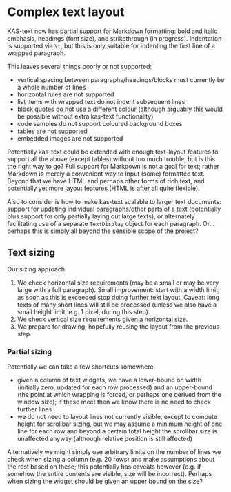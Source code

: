 Complex text layout
===========

KAS-text now has partial support for Markdown formatting: bold and italic emphasis, headings (font size), and strikethrough (in progress). Indentation is supported via `\t`, but this is only suitable for indenting the first line of a wrapped paragraph.

This leaves several things poorly or not supported:

-   vertical spacing between paragraphs/headings/blocks must currently be a whole number of lines
-   horizontal rules are not supported
-   list items with wrapped text do not indent subsequent lines
-   block quotes do not use a different colour (although arguably this would be possible without extra kas-text functionality)
-   code samples do not support coloured background boxes
-   tables are not supported
-   embedded images are not supported

Potentially kas-text could be extended with enough text-layout features to support all the above (except tables) without too much trouble, but is this the right way to go? Full support for Markdown is not a goal for text; rather Markdown is merely a convenient way to input (some) formatted text. Beyond that we have HTML and perhaps other forms of rich text, and potentially yet more layout features (HTML is after all quite flexible).

Also to consider is how to make kas-text scalable to larger text documents: support for updating individual paragraphs/other parts of a text (potentially plus support for only partially laying out large texts), or alternately facilitating use of a separate `TextDisplay` object for each paragraph. Or... perhaps this is simply all beyond the sensible scope of the project?


Text sizing
------------

Our sizing approach:

1.  We check horizontal size requirements (may be a small or may be very large with a full paragraph).
    Small improvement: start with a width limit; as soon as this is exceeded stop doing further
    text layout. Caveat: long texts of many short lines will still be processed (unless we also
    have a small height limit, e.g. 1 pixel, during this step).
2.  We check vertical size requirements given a horizontal size.
3.  We prepare for drawing, hopefully reusing the layout from the previous step.

### Partial sizing

Potentially we can take a few shortcuts somewhere:

-   given a column of text widgets, we have a lower-bound on width (initially
    zero, updated for each row processed) and an upper-bound (the point at
    which wrapping is forced, or perhaps one derived from the window size);
    if these meet then we know there is no need to check further lines
-   we do not need to layout lines not currently visible, except to compute
    height for scrollbar sizing, but we may assume a minimum height of one
    line for each row and beyond a certain total height the scrollbar size is
    unaffected anyway (although relative position is still affected)

Alternatively we might simply use arbitrary limits on the number of lines we
check when sizing a column (e.g. 20 rows) and make assumptions about the rest
based on these; this potentially has caveats however (e.g. if somehow the entire
contents are visible, size will be incorrect). Perhaps when sizing the widget
should be given an upper bound on the size?

